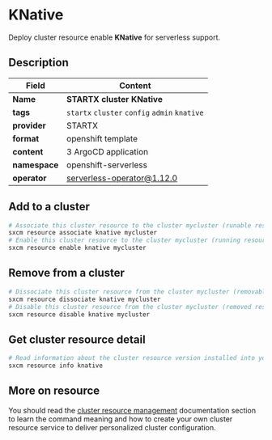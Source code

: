 # KNative

Deploy cluster resource enable **KNative** for serverless support.

## Description

| Field         | Content                                       |
| ------------- | --------------------------------------------- |
| **Name**      | **STARTX cluster KNative**                    |
| **tags**      | `startx` `cluster` `config` `admin` `knative` |
| **provider**  | STARTX                                        |
| **format**    | openshift template                            |
| **content**   | 3 ArgoCD application                          |
| **namespace** | openshift-serverless                          |
| **operator**  | serverless-operator@1.12.0                    |

## Add to a cluster

```bash
# Associate this cluster resource to the cluster mycluster (runable resource)
sxcm resource associate knative mycluster
# Enable this cluster resource to the cluster mycluster (running resource)
sxcm resource enable knative mycluster
```

## Remove from a cluster

```bash
# Dissociate this cluster resource from the cluster mycluster (removable resource)
sxcm resource dissociate knative mycluster
# Disable this cluster resource from the cluster mycluster (removed resource)
sxcm resource disable knative mycluster
```

## Get cluster resource detail

```bash
# Read information about the cluster resource version installed into your host (local)
sxcm resource info knative
```

## More on resource

You should read the [cluster resource management](../../4-cluster-resources) documentation section to learn the command
meaning and how to create your own cluster resource service to deliver personalized cluster configuration.
